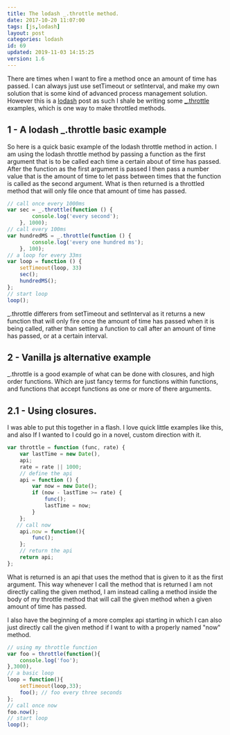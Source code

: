 ```yaml
---
title: The lodash _.throttle method.
date: 2017-10-20 11:07:00
tags: [js,lodash]
layout: post
categories: lodash
id: 69
updated: 2019-11-03 14:15:25
version: 1.6
---
```


There are times when I want to fire a method once an amount of time has passed. I can always just use setTimeout or setInterval, and make my own solution that is some kind of advanced process management solution. However this is a [lodash](https://lodash.com/) post as such I shale be writing some [\_.throttle](https://lodash.com/docs/4.17.4#throttle) examples, which is one way to make throttled methods.

<!-- more -->

## 1 -  A lodash _.throttle basic example

So here is a quick basic example of the lodash throttle method in action. I am using the lodash throttle method by passing a function as the first argument that is to be called each time a certain about of time has passed. After the function as the first argument is passed I then pass a number value that is the amount of time to let pass between times that the function is called as the second argument. What is then returned is a throttled method that will only file once that amount of time has passed.

```js
// call once every 1000ms
var sec = _.throttle(function () {
        console.log('every second');
    }, 1000);
// call every 100ms
var hundredMS = _.throttle(function () {
        console.log('every one hundred ms');
    }, 100);
// a loop for every 33ms
var loop = function () {
    setTimeout(loop, 33)
    sec();
    hundredMS();
};
// start loop
loop();
```

\_.throttle differers from setTimeout and setInterval as it returns a new function that will only fire once the amount of time has passed when it is being called, rather than setting a function to call after an amount of time has passed, or at a certain interval.

## 2 - Vanilla js alternative example

\_.throttle is a good example of what can be done with closures, and high order functions. Which are just fancy terms for functions within functions, and functions that accept functions as one or more of there arguments.

## 2.1 - Using closures.

I was able to put this together in a flash. I love quick little examples like this, and also If I wanted to I could go in a novel, custom direction with it.

```js
var throttle = function (func, rate) {
    var lastTime = new Date(),
    api;
    rate = rate || 1000;
    // define the api
    api = function () {
        var now = new Date();
        if (now - lastTime >= rate) {
            func();
            lastTime = now;
        }
    };
   // call now
    api.now = function(){
        func();
    };
    // return the api
    return api;
};
```

What is returned is an api that uses the method that is given to it as the first argument. This way whenever I call the method that is returned I am not directly calling the given method, I am instead calling a method inside the body of my throttle method that will call the given method when a given amount of time has passed.

I also have the beginning of a more complex api starting in which I can also just directly call the given method if I want to with a properly named "now" method.

```js
// using my throttle function
var foo = throttle(function(){
    console.log('foo');
},3000),
// a basic loop
loop = function(){
    setTimeout(loop,33);
    foo(); // foo every three seconds
};
// call once now
foo.now();
// start loop
loop();
```


